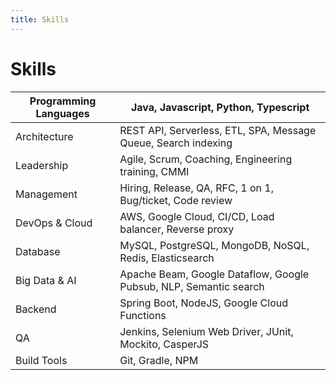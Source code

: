 ```yaml
---
title: Skills
---
```


# Skills

| Programming Languages 	| <logos-java /> Java, <logos-javascript /> Javascript, <logos-python /> Python, Typescript                           	|
|-----------------------	|----------------------------------------------------------------	|
| Architecture          	| REST API, Serverless, ETL, SPA, Message Queue, Search indexing 	|
| Leadership            	| Agile, Scrum, Coaching, Engineering training, CMMI 	|
| Management             	| Hiring, Release, QA, RFC, 1 on 1, Bug/ticket, Code review      	|
| DevOps & Cloud        	| <logos-aws /> AWS, <logos-google-cloud /> Google Cloud, CI/CD, Load balancer, Reverse proxy         	|
| Database              	| <logos-mysql /> MySQL, <logos-postgresql /> PostgreSQL, <logos-mongodb /> MongoDB, NoSQL, <logos-redis /> Redis, <logos-elasticsearch /> Elasticsearch        	|
| Big Data & AI              	| Apache Beam, Google Dataflow, Google Pubsub, NLP, Semantic search          	|
| Backend               	| Spring Boot, <logos-nodejs /> NodeJS, Google Cloud Functions                    	|
| QA                    	| Jenkins, Selenium Web Driver, JUnit, Mockito, CasperJS         	|
| Build Tools           	| <logos-git /> Git, Gradle, NPM                                               	|
<Nav />
<Footer />

